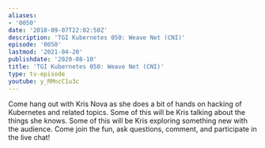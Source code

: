 ```yaml
---
aliases:
- '0050'
date: '2018-09-07T22:02:50Z'
description: 'TGI Kubernetes 050: Weave Net (CNI)'
episode: '0050'
lastmod: '2021-04-20'
publishdate: '2020-08-10'
title: 'TGI Kubernetes 050: Weave Net (CNI)'
type: tv-episode
youtube: y_RMncC1u3c
---
```


Come hang out with Kris Nova as she does a bit of hands on hacking of Kubernetes and related topics. Some of this will be Kris talking about the things she knows. Some of this will be Kris exploring something new with the audience. Come join the fun, ask questions, comment, and participate in the live chat!